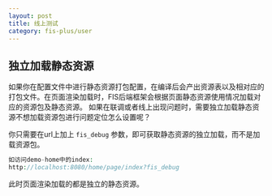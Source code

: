 ```yaml
---
layout: post
title: 线上测试
category: fis-plus/user
---
```


## 独立加载静态资源

如果你在配置文件中进行静态资源打包配置，在编译后会产出资源表以及相对应的打包文件。在页面渲染加载时，FIS后端框架会根据页面静态资源使用情况加载对应的资源包及静态资源。
如果在联调或者线上出现问题时，需要独立加载静态资源不想加载资源包进行问题定位怎么设置呢？

你只需要在url上加上 ``fis_debug`` 参数，即可获取静态资源的独立加载，而不是加载资源包。

```php
如访问demo-home中的index:
http://localhost:8080/home/page/index?fis_debug
```

此时页面渲染加载的都是独立的静态资源。

